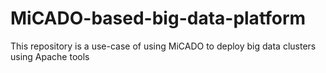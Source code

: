 # MiCADO-based-big-data-platform
This repository is a use-case of using MiCADO to deploy big data clusters using Apache tools
